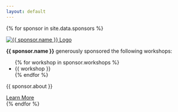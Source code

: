 ```yaml
---
layout: default
---
```


{% for sponsor in site.data.sponsors %}
  <div class="container-fluid">
    <div class="page-header">
      <a href="{{ sponsor.link }}"><img class="page-header" src="{{ site.baseurl }}/images/{{ sponsor.logo }}" class="img-responsive" style="max-width:200px;" alt="{{ sponsor.name }} Logo"></a>
    </div>
    <p>
      <strong>{{ sponsor.name }}</strong> generously sponsored the following workshops:
    </p>
    <ul>
    {% for workshop in sponsor.workshops %}
    <li>{{ workshop }}</li>
    {% endfor %}
    </ul>
    <p>{{ sponsor.about }}</p>
    <a class="btn btn-default" href="{{ sponsor.link }}" role="button">Learn More</a>
  </div>
{% endfor %}